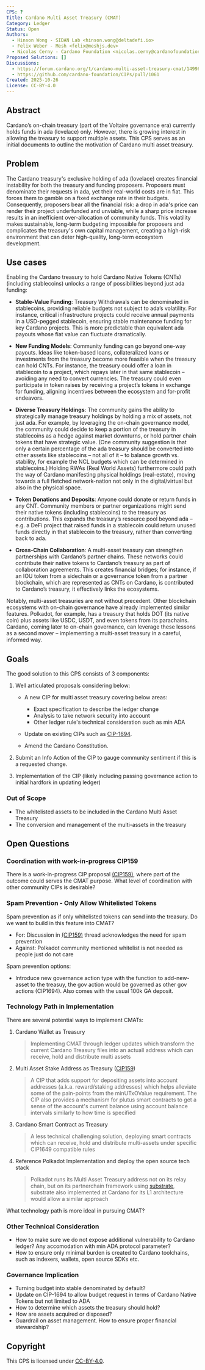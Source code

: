 ```yaml
---
CPS: ?
Title: Cardano Multi Asset Treasury (CMAT)
Category: Ledger
Status: Open
Authors: 
  - Hinson Wong - SIDAN Lab <hinson.wong@deltadefi.io> 
  - Felix Weber - Mesh <felix@meshjs.dev> 
  - Nicolas Cerny - Cardano Foundation <nicolas.cerny@cardanofoundation.org>
Proposed Solutions: []
Discussions:
  - https://forum.cardano.org/t/cardano-multi-asset-treasury-cmat/149984
  - https://github.com/cardano-foundation/CIPs/pull/1061
Created: 2025-10-26
License: CC-BY-4.0
---
```


## Abstract

Cardano’s on-chain treasury (part of the Voltaire governance era) currently holds funds in ada (lovelace) only. However, there is growing interest in allowing the treasury to support multiple assets. This CPS serves as an initial documents to outline the motivation of Cardano multi asset treasury.

## Problem

The Cardano treasury's exclusive holding of ada (lovelace) creates financial instability for both the treasury and funding proposers. Proposers must denominate their requests in ada, yet their real-world costs are in fiat. This forces them to gamble on a fixed exchange rate in their budgets. Consequently, proposers bear all the financial risk: a drop in ada's price can render their project underfunded and unviable, while a sharp price increase results in an inefficient over-allocation of community funds. This volatility makes sustainable, long-term budgeting impossible for proposers and complicates the treasury's own capital management, creating a high-risk environment that can deter high-quality, long-term ecosystem development.

## Use cases

Enabling the Cardano treasury to hold Cardano Native Tokens (CNTs) (including stablecoins) unlocks a range of possibilities beyond just ada funding:

- **Stable-Value Funding**: Treasury Withdrawals can be denominated in stablecoins, providing reliable budgets not subject to ada’s volatility. For instance, critical infrastructure projects could receive annual payments in a USD-pegged stablecoin, ensuring stable maintenance funding for key Cardano projects. This is more predictable than equivalent ada payouts whose fiat value can fluctuate dramatically.

- **New Funding Models**: Community funding can go beyond one-way payouts. Ideas like token-based loans, collateralized loans or investments from the treasury become more feasible when the treasury can hold CNTs. For instance, the treasury could offer a loan in stablecoin to a project, which repays later in that same stablecoin – avoiding any need to convert currencies. The treasury could even participate in token raises by receiving a project’s tokens in exchange for funding, aligning incentives between the ecosystem and for-profit endeavors.

- **Diverse Treasury Holdings**: The community gains the ability to strategically manage treasury holdings by holding a mix of assets, not just ada. For example, by leveraging the on-chain governance model, the community could decide to keep a portion of the treasury in stablecoins as a hedge against market downturns, or hold partner chain tokens that have strategic value. (One community suggestion is that only a certain percentage of the ada treasury should be converted into other assets like stablecoins – not all of it – to balance growth vs. stability, for example the NCL budgets which can be determined in stablecoins.) Holding RWAs (Real World Assets) furthermore could path the way of Cardano manifesting physical holdings (real-estate), moving towards a full fletched network-nation not only in the digital/virtual but also in the physical space.

- **Token Donations and Deposits**: Anyone could donate or return funds in any CNT. Community members or partner organizations might send their native tokens (including stablecoins) to the treasury as contributions. This expands the treasury’s resource pool beyond ada – e.g. a DeFi project that raised funds in a stablecoin could return unused funds directly in that stablecoin to the treasury, rather than converting back to ada.

- **Cross-Chain Collaboration**: A multi-asset treasury can strengthen partnerships with Cardano’s partner chains. These networks could contribute their native tokens to Cardano’s treasury as part of collaboration agreements. This creates financial bridges; for instance, if an IOU token from a sidechain or a governance token from a partner blockchain, which are represented as CNTs on Cardano, is contributed to Cardano’s treasury, it effectively links the ecosystems.

Notably, multi-asset treasuries are not without precedent. Other blockchain ecosystems with on-chain governance have already implemented similar features. Polkadot, for example, has a treasury that holds DOT (its native coin) plus assets like USDC, USDT, and even tokens from its parachains. Cardano, coming later to on-chain governance, can leverage these lessons as a second mover – implementing a multi-asset treasury in a careful, informed way.

## Goals

The good solution to this CPS consists of 3 components:

1. Well articulated proposals considering below:

   - A new CIP for multi asset treasury covering below areas:

     - Exact specification to describe the ledger change
     - Analysis to take network security into account
     - Other ledger rule's technical consideration such as min ADA

   - Update on existing CIPs such as [CIP-1694](https://github.com/cardano-foundation/CIPs/tree/master/CIP-1694).
   - Amend the Cardano Constitution.

2. Submit an Info Action of the CIP to gauge community sentiment if this is a requested change.

3. Implementation of the CIP (likely including passing governance action to initial hardfork in updating ledger)

### Out of Scope

- The whitelisted assets to be included in the Cardano Multi Asset Treasury
- The conversion and management of the multi-assets in the treasury

## Open Questions

### Coordination with work-in-progress CIP159

There is a work-in-progress CIP proposal [(CIP159)](https://github.com/cardano-foundation/CIPs/pull/1061), where part of the outcome could serves the CMAT purpose. What level of coordination with other community CIPs is desirable?

### Spam Prevention - Only Allow Whitelisted Tokens

Spam prevention as if only whitelisted tokens can send into the treasury. Do we want to build in this feature into CMAT?

- For: Discussion in [(CIP159)](https://github.com/cardano-foundation/CIPs/pull/1061) thread acknowledges the need for spam prevention
- Against: Polkadot community mentioned whitelist is not needed as people just do not care

Spam prevention options:

- Introduce new governance action type with the function to add-new-asset to the treasuy, the gov action would be governed as other gov actions (CIP1694). Also comes with the usual 100k GA deposit.

### Technology Path in Implementation

There are several potential ways to implement CMATs:

1. Cardano Wallet as Treasury

   > Implementing CMAT through ledger updates which transform the current Cardano Treasury files into an actuall address which can receive, hold and distribute multi assets

2. Multi Asset Stake Address as Treasury ([CIP159](https://github.com/cardano-foundation/CIPs/pull/1061))

   > A CIP that adds support for depositing assets into account addresses (a.k.a. reward/staking addresses) which helps alleviate some of the pain-points from the minUTxOValue requirement. The CIP also provides a mechanism for plutus smart contracts to get a sense of the account's current balance using account balance intervals similarly to how time is specified

3. Cardano Smart Contract as Treasury

   > A less technical challenging solution, deploying smart contracts which can receive, hold and distribute multi-assets under specific CIP1649 compatible rules

4. Reference Polkadot Implementation and deploy the open source tech stack
   > Polkadot runs its Multi Asset Treasury address not on its relay chain, but on its partnerchain framework using [substrate](https://docs.rs/pallet-treasury/latest/pallet_treasury/), substrate also implemented at Cardano for its L1 architecture would allow a similar approach

What technology path is more ideal in pursuing CMAT?

### Other Technical Consideration

- How to make sure we do not expose additional vulnerability to Cardano ledger? Any accomodation with min ADA protocol parameter?
- How to ensure only minimal burden is created to Cardano toolchains, such as indexers, wallets, open source SDKs etc.

### Governance Implication

- Turning budget into stable denominated by default?
- Update on CIP-1694 to allow budget request in terms of Cardano Native Tokens but not limited to ADA
- How to determine which assets the treasury should hold?
- How are assets acquired or disposed?
- Guardrail on asset management. How to ensure proper financial stewardship?

## Copyright

This CPS is licensed under [CC-BY-4.0](https://creativecommons.org/licenses/by/4.0/legalcode).
